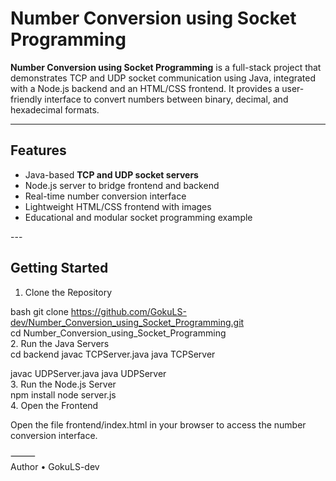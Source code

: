 #  Number Conversion using Socket Programming

**Number Conversion using Socket Programming** is a full-stack project that demonstrates TCP and UDP socket communication using Java, integrated with a Node.js backend and an HTML/CSS frontend. It provides a user-friendly interface to convert numbers between binary, decimal, and hexadecimal formats.

---

##  Features

-  Java-based **TCP and UDP socket servers**
-  Node.js server to bridge frontend and backend
-  Real-time number conversion interface
-  Lightweight HTML/CSS frontend with images
-  Educational and modular socket programming example

---<br>



##  Getting Started
 1. Clone the Repository

bash
git clone https://github.com/GokuLS-dev/Number_Conversion_using_Socket_Programming.git <br>
cd Number_Conversion_using_Socket_Programming<br>
2. Run the Java Servers<br>cd backend
javac TCPServer.java
java TCPServer

javac UDPServer.java
java UDPServer<br>
3. Run the Node.js Server<br>npm install
node server.js<br>4. Open the Frontend

Open the file frontend/index.html in your browser to access the number conversion interface.

⸻<br>
 Author
	•	GokuLS-dev


